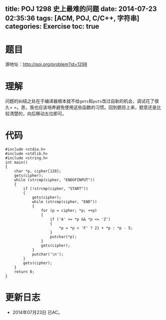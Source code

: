 ﻿title: POJ 1298 史上最难的问题
date: 2014-07-23 02:35:36
tags: [ACM, POJ, C/C++, 字符串]
categories: Exercise
toc: true
---
# 题目
源地址：http://poj.org/problem?id=1298

# 理解
问题的纠结之处在于编译器根本就不给`gets`和`puts`改过自新的机会，调试花了很久= =。恩，我也应该培养避免使用这些函数的习惯。回到题目上来，题意还是比较清楚的，向后移动五位即可。

<!-- more -->

# 代码
```
#include <stdio.h>
#include <stdlib.h>
#include <string.h>
int main()
{
    char *p, cipher[128];
    gets(cipher);
    while (strcmp(cipher, "ENDOFINPUT"))
    {
        if (!strcmp(cipher, "START"))
        {
            gets(cipher);
            while (strcmp(cipher, "END"))
            {
                for (p = cipher; *p; ++p)
                {
                    if ('A' <= *p && *p <= 'Z')
                    {
                        *p = *p < 'F' ? 21 + *p : *p - 5;
                    }
                    putchar(*p);
                }
                gets(cipher);
            }
            putchar('\n');
        }
        gets(cipher);
    }
    return 0;
}
```

# 更新日志
- 2014年07月23日 已AC。